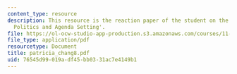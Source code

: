 ```yaml
---
content_type: resource
description: This resource is the reaction paper of the student on the topic 'Disaster
  Politics and Agenda Setting'.
file: https://ol-ocw-studio-app-production.s3.amazonaws.com/courses/11-941-disaster-vulnerability-and-resilience-spring-2005/76545d99019adf45bb0331ac7e4149b1_patricia_chang8.pdf
file_type: application/pdf
resourcetype: Document
title: patricia_chang8.pdf
uid: 76545d99-019a-df45-bb03-31ac7e4149b1
---
```

